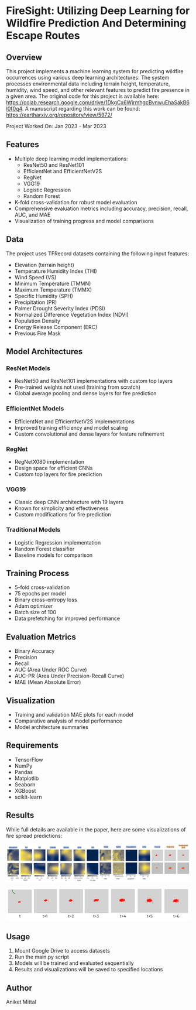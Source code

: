 # FireSight: Utilizing Deep Learning for Wildfire Prediction And Determining Escape Routes

## Overview
This project implements a machine learning system for predicting wildfire occurrences using various deep learning architectures. The system processes environmental data including terrain height, temperature, humidity, wind speed, and other relevant features to predict fire presence in a given area. The original code for this project is available here: https://colab.research.google.com/drive/1DkgCx6WjrmhgcBvnwuEhaSakB6I0f0q4. A manuscript regarding this work can be found: https://eartharxiv.org/repository/view/5972/

Project Worked On: Jan 2023 - Mar 2023

## Features
- Multiple deep learning model implementations:
  - ResNet50 and ResNet101
  - EfficientNet and EfficientNetV2S
  - RegNet
  - VGG19
  - Logistic Regression
  - Random Forest
- K-fold cross-validation for robust model evaluation
- Comprehensive evaluation metrics including accuracy, precision, recall, AUC, and MAE
- Visualization of training progress and model comparisons

## Data
The project uses TFRecord datasets containing the following input features:
- Elevation (terrain height)
- Temperature Humidity Index (THI)
- Wind Speed (VS)
- Minimum Temperature (TMMN)
- Maximum Temperature (TMMX)
- Specific Humidity (SPH)
- Precipitation (PR)
- Palmer Drought Severity Index (PDSI)
- Normalized Difference Vegetation Index (NDVI)
- Population Density
- Energy Release Component (ERC)
- Previous Fire Mask

## Model Architectures

### ResNet Models
- ResNet50 and ResNet101 implementations with custom top layers
- Pre-trained weights not used (training from scratch)
- Global average pooling and dense layers for fire prediction

### EfficientNet Models
- EfficientNet and EfficientNetV2S implementations
- Improved training efficiency and model scaling
- Custom convolutional and dense layers for feature refinement

### RegNet
- RegNetX080 implementation
- Design space for efficient CNNs
- Custom top layers for fire prediction

### VGG19
- Classic deep CNN architecture with 19 layers
- Known for simplicity and effectiveness
- Custom modifications for fire prediction

### Traditional Models
- Logistic Regression implementation
- Random Forest classifier
- Baseline models for comparison

## Training Process
- 5-fold cross-validation
- 75 epochs per model
- Binary cross-entropy loss
- Adam optimizer
- Batch size of 100
- Data prefetching for improved performance

## Evaluation Metrics
- Binary Accuracy
- Precision
- Recall
- AUC (Area Under ROC Curve)
- AUC-PR (Area Under Precision-Recall Curve)
- MAE (Mean Absolute Error)

## Visualization
- Training and validation MAE plots for each model
- Comparative analysis of model performance
- Model architecture summaries

## Requirements
- TensorFlow
- NumPy
- Pandas
- Matplotlib
- Seaborn
- XGBoost
- scikit-learn

## Results

While full details are available in the paper, here are some visualizations of fire spread predictions:

![Fire Spread Prediction Comparison](images/fire_spread_prediction.png)

![Fire Spread Prediction Over Time](images/fire_sight_over_time.png)

## Usage
1. Mount Google Drive to access datasets
2. Run the main.py script
3. Models will be trained and evaluated sequentially
4. Results and visualizations will be saved to specified locations

## Author
Aniket Mittal

